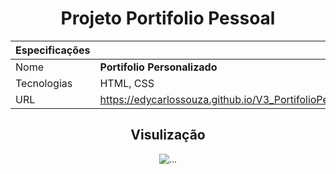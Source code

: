 <div align= center>
  <h1> Projeto Portifolio Pessoal</h1>
  
|  Especificações |     |
| -------------  | --- |
| Nome        | **Portifolio Personalizado**
| Tecnologias | HTML, CSS
| URL         | https://edycarlossouza.github.io/V3_PortifolioPersonalizado/
</div>
<div align= center>
  <h2>Visulização</h2>
  <img src="https://github.com/EdyCarlosSouza/Portifolio_Personalizado/assets/106694258/cc1ffb8d-37fd-4d69-b4f9-7e6cb175d208" alt="...">
  

</div>
